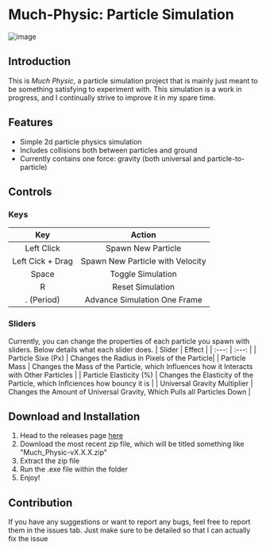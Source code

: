 # Much-Physic: Particle Simulation

![image](https://github.com/XD5000/Much-Physic/assets/68354875/3f385eac-74e0-4f22-a533-f2c875f8100d)

## Introduction
This is *Much Physic*, a particle simulation project that is mainly just meant to be something satisfying to experiment with. This simulation is a work in progress, and I continually strive to improve it in my spare time.

## Features
+ Simple 2d particle physics simulation
+ Includes collisions both between particles and ground
+ Currently contains one force: gravity (both universal and particle-to-particle)

## Controls

### Keys
| Key | Action |
| :---: | :---: |
| Left Click | Spawn New Particle |
| Left Cick + Drag | Spawn New Particle with Velocity |
| Space | Toggle Simulation |
| R | Reset Simulation | 
| . (Period) | Advance Simulation One Frame |

### Sliders
Currently, you can change the properties of each particle you spawn with sliders. Below details what each slider does.
| Slider | Effect |
| :---: | :---: |
| Particle Sixe (Px) | Changes the Radius in Pixels of the Particle|
| Particle Mass | Changes the Mass of the Particle, which Influences how it Interacts with Other Particles |
| Particle Elasticity (%) | Changes the Elasticity of the Particle, which Inflciences how bouncy it is |
| Universal Gravity Multiplier | Changes the Amount of Universal Gravity, Which Pulls all Particles Down | 

## Download and Installation
1. Head to the releases page [here](https://github.com/XD5000/Much-Physic/releases)
2. Download the most recent zip file, which will be titled something like "Much_Physic-vX.X.X.zip"
3. Extract the zip file
4. Run the .exe file within the folder
5. Enjoy!

## Contribution
If you have any suggestions or want to report any bugs, feel free to report them in the issues tab. Just make sure to be detailed so that I can actually fix the issue
